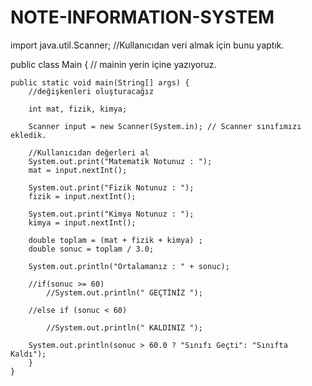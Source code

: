 # NOTE-INFORMATION-SYSTEM 



import java.util.Scanner; //Kullanıcıdan veri almak için bunu yaptık.

public class Main { // mainin yerin içine yazıyoruz.

    public static void main(String[] args) {
        //değişkenleri oluşturacağız

        int mat, fizik, kimya;

        Scanner input = new Scanner(System.in); // Scanner sınıfımızı ekledik.

        //Kullanıcıdan değerleri al
        System.out.print("Matematik Notunuz : ");
        mat = input.nextInt();

        System.out.print("Fizik Notunuz : ");
        fizik = input.nextInt();

        System.out.print("Kimya Notunuz : ");
        kimya = input.nextInt();

        double toplam = (mat + fizik + kimya) ;
        double sonuc = toplam / 3.0;

        System.out.println("Ortalamanız : " + sonuc);

        //if(sonuc >= 60)
            //System.out.println(" GEÇTİNİZ ");

        //else if (sonuc < 60)

            //System.out.println(" KALDINIZ ");

        System.out.println(sonuc > 60.0 ? "Sınıfı Geçti": "Sınıfta Kaldı");
        }
    }





